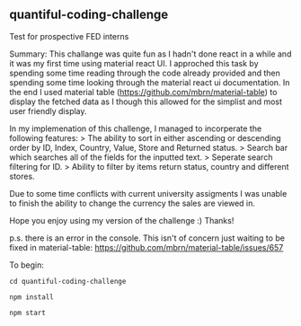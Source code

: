 ## quantiful-coding-challenge

Test for prospective FED interns

Summary: This challange was quite fun as I hadn't done react in a while and it was my first time using material react UI. I approched this task by spending some time reading through the code already provided and then spending some time looking through the material react ui documentation. In the end I used material table (https://github.com/mbrn/material-table) to display the fetched data as I though this allowed for the simplist and most user friendly display.

In my implemenation of this challenge, I managed to incorperate the following features: > The ability to sort in either ascending or descending order by ID, Index, Country, Value, Store and Returned status. > Search bar which searches all of the fields for the inputted text. > Seperate search filtering for ID. > Ability to filter by items return status, country and different stores.

Due to some time conflicts with current university assigments I was unable to finish the ability to change the currency the sales are viewed in.

Hope you enjoy using my version of the challenge :)
Thanks!

p.s. there is an error in the console. This isn't of concern just waiting to be fixed in material-table: https://github.com/mbrn/material-table/issues/657

To begin:

```
cd quantiful-coding-challenge

npm install

npm start
```
